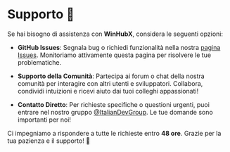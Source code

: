 # Supporto 🤝

Se hai bisogno di assistenza con **WinHubX**, considera le seguenti opzioni:

- **GitHub Issues**: Segnala bug o richiedi funzionalità nella nostra [pagina Issues](https://github.com/ItaliaDevHub/WinHubX/issues). Monitoriamo attivamente questa pagina per risolvere le tue problematiche.
  
- **Supporto della Comunità**: Partecipa ai forum o chat della nostra comunità per interagire con altri utenti e sviluppatori. Collabora, condividi intuizioni e ricevi aiuto dai tuoi colleghi appassionati!

- **Contatto Diretto**: Per richieste specifiche o questioni urgenti, puoi entrare nel nostro gruppo [@ItalianDevGroup](https://t.me/ItalianDevGroup). Le tue domande sono importanti per noi!

Ci impegniamo a rispondere a tutte le richieste entro **48 ore**. Grazie per la tua pazienza e il supporto! 🙏
